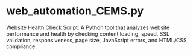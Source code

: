 # web_automation_CEMS.py
Website Health Check Script: A Python tool that analyzes website performance and health by checking content loading, speed, SSL validation, responsiveness, page size, JavaScript errors, and HTML/CSS compliance.
